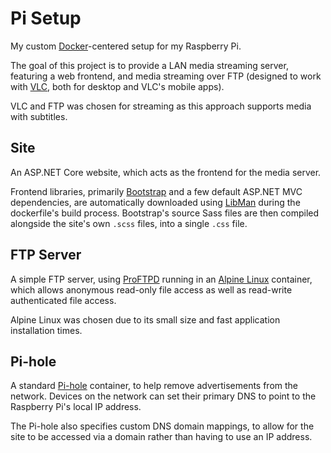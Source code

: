 # Pi Setup

My custom [Docker](https://www.docker.com/)-centered setup for my Raspberry Pi.

The goal of this project is to provide a LAN media streaming server, featuring a web frontend, and media streaming over FTP (designed to work with [VLC](https://www.videolan.org), both for desktop and VLC's mobile apps).

VLC and FTP was chosen for streaming as this approach supports media with subtitles.

## Site

An ASP.NET Core website, which acts as the frontend for the media server.

Frontend libraries, primarily [Bootstrap](https://getbootstrap.com/) and a few default ASP.NET MVC dependencies, are automatically downloaded using [LibMan](https://docs.microsoft.com/en-us/aspnet/core/client-side/libman/?view=aspnetcore-6.0) during the dockerfile's build process. Bootstrap's source Sass files are then compiled alongside the site's own `.scss` files, into a single `.css` file.

## FTP Server

A simple FTP server, using [ProFTPD](http://www.proftpd.org/) running in an [Alpine Linux](https://www.alpinelinux.org/) container, which allows anonymous read-only file access as well as read-write authenticated file access.

Alpine Linux was chosen due to its small size and fast application installation times.

## Pi-hole

A standard [Pi-hole](https://pi-hole.net/) container, to help remove advertisements from the network. Devices on the network can set their primary DNS to point to the Raspberry Pi's local IP address.

The Pi-hole also specifies custom DNS domain mappings, to allow for the site to be accessed via a domain rather than having to use an IP address.
